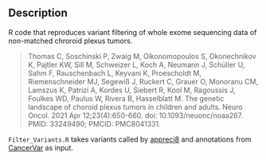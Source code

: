 ## Description

R code that reproduces variant filtering of whole exome sequencing data of non-matched chroroid plexus tumors.

> Thomas C, Soschinski P, Zwaig M, Oikonomopoulos S, Okonechnikov K, Pajtler KW, Sill M, Schweizer L, Koch A, Neumann J, Schüller U, Sahm F, Rauschenbach L, Keyvani K, Proescholdt M, Riemenschneider MJ, Segewiß J, Ruckert C, Grauer O, Monoranu CM, Lamszus K, Patrizi A, Kordes U, Siebert R, Kool M, Ragoussis J, Foulkes WD, Paulus W, Rivera B, Hasselblatt M. The genetic landscape of choroid plexus tumors in children and adults. Neuro Oncol. 2021 Apr 12;23(4):650-660. doi: 10.1093/neuonc/noaa267. PMID: 33249490; PMCID: PMC8041331.

`Filter_Variants.R` takes variants called by [appreci8](https://github.com/sandmanns/appreci8R) and annotations from [CancerVar](https://github.com/WGLab/CancerVar) as input.

